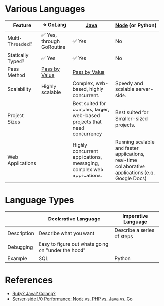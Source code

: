 
# Various Languages

| Feature           | :star: [GoLang](https://github.com/Anshul619/golang) | [Java](1_Java)                                                                             | [Node](NodeJs.md) (or Python)                                                                     |
|-------------------|------------------------------------------------------|--------------------------------------------------------------------------------------------|---------------------------------------------------------------------------------------------------|
| Multi-Threaded?   | :white_check_mark: Yes, through GoRoutine            | :white_check_mark: Yes                                                                     | No                                                                                                |
| Statically Typed? | :white_check_mark: Yes                               | :white_check_mark: Yes                                                                     | No                                                                                                |
| Pass Method       | [Pass by Value](https://go.dev/doc/faq#conversions)  | [Pass by Value](https://www.cs.virginia.edu/~jh2jf/courses/cs2110/java-pass-by-value.html) |                                                                                                   |
| Scalability       | Highly scalable                                      | Complex, web-based, highly concurrent.                                                     | Speedy and scalable server-side.                                                                  |
| Project Sizes     |                                                      | Best suited for complex, larger, web-based projects that need concurrency                  | Best suited for Smaller-sized projects.                                                           |
| Web Applications  |                                                      | Highly concurrent applications, messaging, complex web applications.                       | Running scalable and faster applications, real-time collaborative applications (e.g. Google Docs) |


# Language Types

|             | Declarative Language                              | Imperative Language        |
|-------------|---------------------------------------------------|----------------------------|
| Description | Describe what you want                            | Describe a series of steps |
| Debugging   | Easy to figure out whats going on "under the hood" |                            |
| Example     | SQL                                               | Python                     |

# References
- [Ruby? Java? Golang?](https://www.gojek.io/blog/ruby-java-golang)
- [Server-side I/O Performance: Node vs. PHP vs. Java vs. Go](https://www.toptal.com/back-end/server-side-io-performance-node-php-java-go)